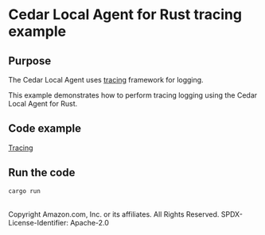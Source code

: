 # Cedar Local Agent for Rust tracing example

## Purpose

The Cedar Local Agent uses [tracing](https://docs.rs/tracing/latest/tracing/) framework for logging.

This example demonstrates how to perform tracing logging using the Cedar Local Agent for Rust.

## Code example

[Tracing](tracing)

## Run the code

```
cargo run
```

<br>
Copyright Amazon.com, Inc. or its affiliates. All Rights Reserved. SPDX-License-Identifier: Apache-2.0
